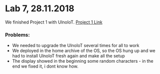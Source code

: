 # Lab 7, 28.11.2018
We finished Project 1 with UlnoIoT.
[Project 1 Link](https://github.com/Witzeneder/IoT/blob/master/Projects/1/instructions.md)

### Problems:
* We needed to upgrade the UlnoIoT several times for all to work
* We deployed in the home archive of the OS, so the OS hung up and we had to install UlnoIoT fresh again and make all the setup
* The display showed in the beginning some random characters - in the end we fixed it, i dont know how.
